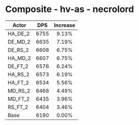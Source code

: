 # Composite - hv-as - necrolord
| Actor | DPS | Increase |
|---|:---:|:---:|
|HA_DE_2|6755|9.13%|
|DE_MD_2|6635|7.19%|
|DE_RS_2|6608|6.75%|
|HA_MD_2|6607|6.75%|
|DE_FT_2|6576|6.24%|
|HA_RS_2|6573|6.19%|
|HA_FT_2|6534|5.56%|
|MD_RS_2|6468|4.49%|
|MD_FT_2|6435|3.96%|
|RS_FT_2|6404|3.46%|
|Base|6190|0.00%|
